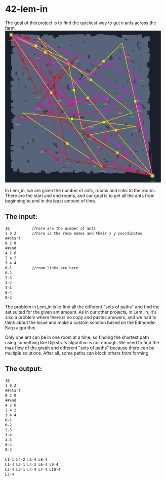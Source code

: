 # 42-lem-in
The goal of this project is to find the quickest way to get n ants across the farm.
![Gif](box-220517-2345-01.gif)

In Lem_in, we are given the number of ants, rooms and links to the rooms. There are the start and end rooms, and our goal is to get all the ants from beginning to end in the least amount of time.
<h2>The input:</h2>

```
10          //here are the number of ants
1 0 2       //here is the room names and their x y coordinates
##start
0 2 0
##end
4 2 6
2 4 2
3 4 4
0-1         //room links are here
0-2
2-3
3-4
4-1
0-4
0-2
```

The problem in Lem_in is to find all the different "sets of paths" and find the set suited for the given ant amount. As in our other projects, in Lem_in, it's also a problem where there is no copy and pastes answers, and we had to think about the issue and make a custom solution based on the Edmonds–Karp algorithm.

Only one ant can be in one room at a time, so finding the shortest path using something like Dijkstra's algorithm is not enough. We need to find the max flow of the graph and different "sets of paths" because there can be multiple solutions. After all, some paths can block others from forming.
<h2>The output:</h2>

```
10
1 0 2
##start
0 2 0
##end
4 2 6
2 4 2
3 4 4
0-1
0-2
2-3
3-4
4-1
0-4
0-2

L1-1 L4-2 L5-4 L8-4
L1-4 L2-1 L4-3 L6-4 L9-4
L2-4 L3-1 L4-4 L7-4 L10-4
L3-4
```
